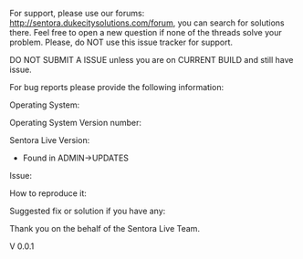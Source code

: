 For support, please use our forums: http://sentora.dukecitysolutions.com/forum, you can search for solutions there.
Feel free to open a new question if none of the threads solve your problem.
Please, do NOT use this issue tracker for support.

DO NOT SUBMIT A ISSUE unless you are on CURRENT BUILD and still have issue.

For bug reports please provide the following information:

Operating System:

Operating System Version number:

Sentora Live Version:
- Found in ADMIN->UPDATES

Issue:

How to reproduce it:

Suggested fix or solution if you have any:


Thank you on the behalf of the Sentora Live Team.

V 0.0.1
